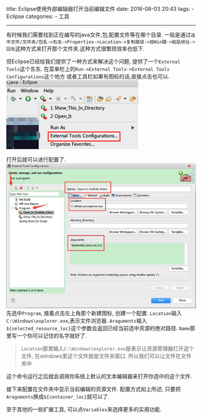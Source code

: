 title: Eclipse使用外部编辑器打开当前编辑文件
date: 2016-08-03 20:43
tags:
	- Eclipse
categories:
	- 工具

---


有时候我们需要找到正在编写的java文件,包,配置文件等在哪个目录.
一般是通过`选中文件/文件夹/包名->右击->Properties->Location->复制路径->按Win键->粘贴地址->回车`这种方式来打开那个文件夹.这种方式很繁琐效率也低下.

但Eclipse已经给我们提供了一种方式来解决这个问题, 提供了一个`External Tools`这个东东.
在菜单栏上的`Run->External Tools->External Tools Configurations`这个地方
或者工具栏如果有图标的话,直接点击也可以.
![](/images/2018-05-29-173830.png)

<!-- more -->

打开后就可以进行配置了. 
![](/images/2018-05-29-173830.jpg)
先选中`Program`, 接着点击左上角那个新建图标, 创建一个配置.
`Location`输入`C:\Windows\explorer.exe`,表示文件浏览器.
`Araguments`输入`${selected_resource_loc}`这个参数会返回已经当前选中资源的绝对路径.
`Name`那里写一个你可以记住的名字就好了.

> `Location`那里输入`C:\Windows\explorer.exe`是表示让资源管理器打开这个文件, 在windows里这个文件就是文件夹窗口. 所以我们可以让文件在文件夹中

这个命令运行之后就会调用你系统上默认的文本编辑器来打开你选中的这个文件.

接下来配置在文件夹中显示当前编辑的资源文件.
配置方式如上所述, 只要把`Araguments`换成`${container_loc}`就可以了.

至于其他的一些扩展工具, 可以点`Variables`来选择更多的实用功能.
